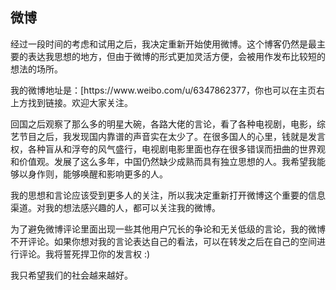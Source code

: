 <div class="inner">
<h2>微博</h2>
<p>经过一段时间的考虑和试用之后，我决定重新开始使用微博。这个博客仍然是最主要的表达我思想的地方，但由于微博的形式更加灵活方便，会被用作发布比较短的想法的场所。</p>
<p>我的微博地址是：[https://www.weibo.com/u/6347862377，你也可以在主页右上方找到链接。欢迎大家关注。</p>
<p>回国之后观察了那么多的明星大碗，各路大佬的言论，看了各种电视剧，电影，综艺节目之后，我发现国内靠谱的声音实在太少了。在很多国人的心里，钱就是发言权，各种盲从和浮夸的风气盛行，电视剧电影里面也存在很多错误而扭曲的世界观和价值观。发展了这么多年，中国仍然缺少成熟而具有独立思想的人。我希望我能够以身作则，能够唤醒和影响更多的人。</p>
<p>我的思想和言论应该受到更多人的关注，所以我决定重新打开微博这个重要的信息渠道。对我的想法感兴趣的人，都可以关注我的微博。</p>
<p>为了避免微博评论里面出现一些其他用户冗长的争论和无关低级的言论，我的微博不开评论。如果你想对我的言论表达自己的看法，可以在转发之后在自己的空间进行评论。我将誓死捍卫你的发言权 :)</p>
<p>我只希望我们的社会越来越好。</p>
</div>
    